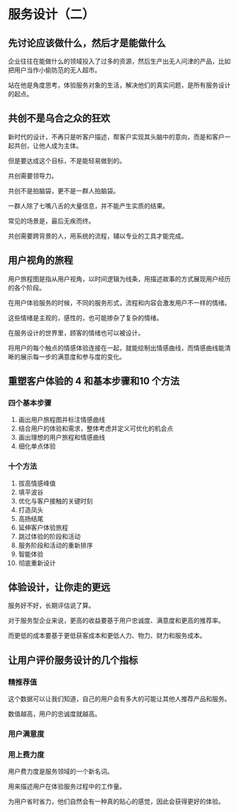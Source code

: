 # 服务设计（二）

## 先讨论应该做什么，然后才是能做什么

企业往往在能做什么的领域投入了过多的资源，然后生产出无人问津的产品，比如把用户当作小偷防范的无人超市。

站在他是角度思考，体验服务对象的生活，解决他们的真实问题，是所有服务设计的起点。

## 共创不是乌合之众的狂欢

新时代的设计，不再只是听客户描述，帮客户实现其头脑中的意向，而是和客户一起共创，让他人成为主体。

但是要达成这个目标，不是能轻易做到的。

共创需要领导力。

共创不是拍脑袋，更不是一群人拍脑袋。

一群人除了七嘴八舌的大量信息，并不能产生实质的结果。

常见的场景是，最后无疾而终。

共创需要跨背景的人，用系统的流程，辅以专业的工具才能完成。

## 用户视角的旅程

用户旅程图是指从用户视角，以时间逻辑为线条，用描述故事的方式展现用户经历的各个阶段。

在用户体验服务的时候，不同的服务形式，流程和内容会激发用户不一样的情绪。

这些情绪是主观的，感性的，也可能掺杂了复杂的情绪。

在服务设计的世界里，顾客的情绪也可以被设计。

将用户的每个触点的情感体验连接在一起，就能绘制出情感曲线，而情感曲线能清晰的展示每一步的满意度和参与度的变化。

## 重塑客户体验的 4 和基本步骤和10 个方法

### 四个基本步骤

1. 画出用户旅程图并标注情感曲线
2. 结合用户的体验和需求，整体考虑并定义可优化的机会点
3. 画出理想的用户旅程和情感曲线
4. 细化单点体验

### 十个方法

1. 拔高情感峰值
2. 填平波谷
3. 优化与客户接触的关键时刻
4. 打造凤头
5. 高扬结尾
6. 延伸客户体验旅程
7. 跳过体验的阶段和活动
8. 服务阶段和活动的重新排序
9. 智能体验
10. 彻底重新设计

## 体验设计，让你走的更远

服务好不好，长期评估说了算。

对于服务型企业来说，更高的收益要基于用户忠诚度、满意度和更高的推荐率。

而更低的成本要基于更低获客成本和更低人力、物力、财力和服务成本。

## 让用户评价服务设计的几个指标

### 精推荐值

这个数据可以让我们知道，自己的用户会有多大的可能让其他人推荐产品和服务。

数值越高，用户的忠诚度就越高。

### 用户满意度

### 用上费力度

用户费力度是服务领域的一个新名词。

用来描述用户在体验服务过程中的工作量。

为用户省时省力，他们自然会有一种真的贴心的感觉，因此会获得更好的体验。

